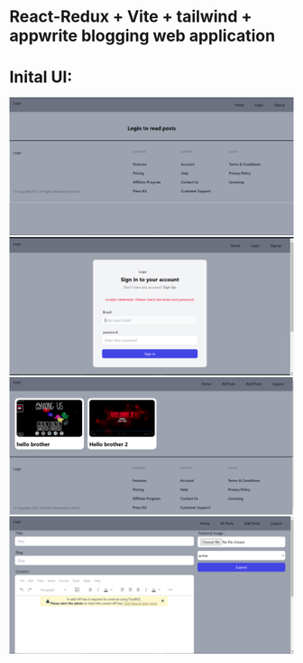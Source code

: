 # React-Redux + Vite + tailwind + appwrite blogging web application

# Inital UI:

<img src ="Capture 1.png">
<img src ="Capture 2.png">
<img src ="Capture 3.png">
<img src ="Capture 4.png">



